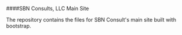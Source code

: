 ####SBN Consults, LLC Main Site

The repository contains the files for SBN Consult's main site built with bootstrap.

